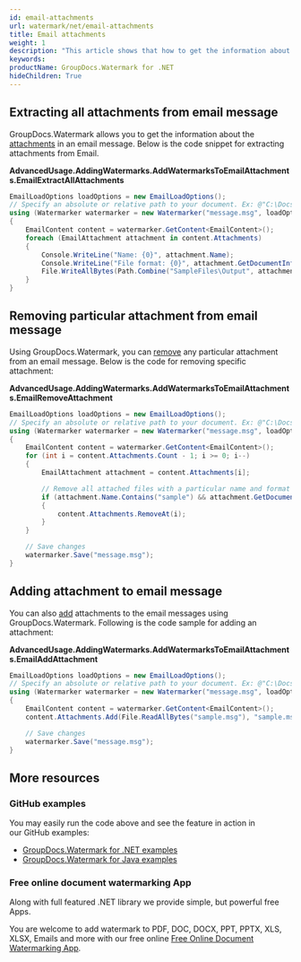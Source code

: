 ```yaml
---
id: email-attachments
url: watermark/net/email-attachments
title: Email attachments
weight: 1
description: "This article shows that how to get the information about the attachments."
keywords: 
productName: GroupDocs.Watermark for .NET
hideChildren: True
---
```

## Extracting all attachments from email message

GroupDocs.Watermark allows you to get the information about the [attachments](https://reference.groupdocs.com/net/watermark/groupdocs.watermark.contents.email/emailcontent/properties/attachments) in an email message. Below is the code snippet for extracting attachments from Email.

**AdvancedUsage.AddingWatermarks.AddWatermarksToEmailAttachments.EmailExtractAllAttachments**

```csharp
EmailLoadOptions loadOptions = new EmailLoadOptions();
// Specify an absolute or relative path to your document. Ex: @"C:\Docs\message.msg"
using (Watermarker watermarker = new Watermarker("message.msg", loadOptions))
{
    EmailContent content = watermarker.GetContent<EmailContent>();
    foreach (EmailAttachment attachment in content.Attachments)
    {
        Console.WriteLine("Name: {0}", attachment.Name);
        Console.WriteLine("File format: {0}", attachment.GetDocumentInfo().FileType);
        File.WriteAllBytes(Path.Combine("SampleFiles\Output", attachment.Name), attachment.Content);
    }
}
```

## Removing particular attachment from email message

Using GroupDocs.Watermark, you can [remove](https://reference.groupdocs.com/net/watermark/groupdocs.watermark.common.removeonlylistbase/1/methods/removeat) any particular attachment from an email message. Below is the code for removing specific attachment:

**AdvancedUsage.AddingWatermarks.AddWatermarksToEmailAttachments.EmailRemoveAttachment**

```csharp
EmailLoadOptions loadOptions = new EmailLoadOptions();
// Specify an absolute or relative path to your document. Ex: @"C:\Docs\message.msg"
using (Watermarker watermarker = new Watermarker("message.msg", loadOptions))
{
    EmailContent content = watermarker.GetContent<EmailContent>();
    for (int i = content.Attachments.Count - 1; i >= 0; i--)
    {
        EmailAttachment attachment = content.Attachments[i];

        // Remove all attached files with a particular name and format
        if (attachment.Name.Contains("sample") && attachment.GetDocumentInfo().FileType == FileType.DOCX)
        {
            content.Attachments.RemoveAt(i);
        }
    }

    // Save changes
    watermarker.Save("message.msg");
}
```

## Adding attachment to email message

You can also [add](https://reference.groupdocs.com/net/watermark/groupdocs.watermark.contents.email/emailattachmentcollection/methods/add) attachments to the email messages using GroupDocs.Watermark. Following is the code sample for adding an attachment:

**AdvancedUsage.AddingWatermarks.AddWatermarksToEmailAttachments.EmailAddAttachment**

```csharp
EmailLoadOptions loadOptions = new EmailLoadOptions();
// Specify an absolute or relative path to your document. Ex: @"C:\Docs\message.msg"
using (Watermarker watermarker = new Watermarker("message.msg", loadOptions))
{
    EmailContent content = watermarker.GetContent<EmailContent>();
    content.Attachments.Add(File.ReadAllBytes("sample.msg"), "sample.msg");

    // Save changes
    watermarker.Save("message.msg");
}
```

## More resources

### GitHub examples

You may easily run the code above and see the feature in action in our GitHub examples:

* [GroupDocs.Watermark for .NET examples](https://github.com/groupdocs-watermark/GroupDocs.Watermark-for-.NET)
* [GroupDocs.Watermark for Java examples](https://github.com/groupdocs-watermark/GroupDocs.Watermark-for-Java)

### Free online document watermarking App

Along with full featured .NET library we provide simple, but powerful free Apps.

You are welcome to add watermark to PDF, DOC, DOCX, PPT, PPTX, XLS, XLSX, Emails and more with our free online [Free Online Document Watermarking App](https://products.groupdocs.app/watermark).
